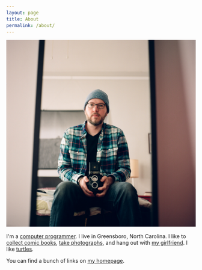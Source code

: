```yaml
---
layout: page
title: About
permalink: /about/
---
```


![Yours Truly][7]

I'm a [computer programmer][1]. I live in Greensboro, North Carolina. I like to [collect comic books][2], [take photographs][3], and hang out with [my girlfriend][4]. I like [turtles][5].

You can find a bunch of links on [my homepage][6].

[1]: http://myemma.com
[2]: https://comicbinder.com
[3]: https://www.flickr.com/photos/trey_piepmeier/
[4]: http://olivialeighmiller.com
[5]: http://www.nick.com/shows/ninja-turtles/
[6]: https://treypiepmeier.com
[7]: /img/blue-hat-yashica.jpg "The Author"
